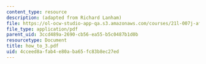 ```yaml
---
content_type: resource
description: (adapted from Richard Lanham)
file: https://ol-ocw-studio-app-qa.s3.amazonaws.com/courses/21l-007j-after-columbus-fall-2003/4cceed8afab4e80aba65fc83b8ec27ed_how_to_3.pdf
file_type: application/pdf
parent_uid: 3ccd489a-2690-cb56-ea55-b5c0487b1d0b
resourcetype: Document
title: how_to_3.pdf
uid: 4cceed8a-fab4-e80a-ba65-fc83b8ec27ed
---
```

